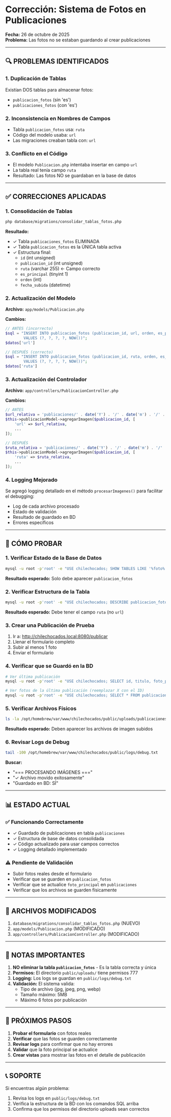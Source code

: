 # Corrección: Sistema de Fotos en Publicaciones

**Fecha:** 26 de octubre de 2025  
**Problema:** Las fotos no se estaban guardando al crear publicaciones

---

## 🔍 PROBLEMAS IDENTIFICADOS

### 1. **Duplicación de Tablas**
Existían DOS tablas para almacenar fotos:
- `publicacion_fotos` (sin 'es')
- `publicaciones_fotos` (con 'es')

### 2. **Inconsistencia en Nombres de Campos**
- Tabla `publicacion_fotos` usa: `ruta`
- Código del modelo usaba: `url`
- Las migraciones creaban tabla con: `url`

### 3. **Conflicto en el Código**
- El modelo `Publicacion.php` intentaba insertar en campo `url`
- La tabla real tenía campo `ruta`
- Resultado: Las fotos NO se guardaban en la base de datos

---

## ✅ CORRECCIONES APLICADAS

### 1. **Consolidación de Tablas**
```bash
php database/migrations/consolidar_tablas_fotos.php
```

**Resultado:**
- ✓ Tabla `publicaciones_fotos` ELIMINADA
- ✓ Tabla `publicacion_fotos` es la ÚNICA tabla activa
- ✓ Estructura final:
  - `id` (int unsigned)
  - `publicacion_id` (int unsigned)
  - `ruta` (varchar 255) ← Campo correcto
  - `es_principal` (tinyint 1)
  - `orden` (int)
  - `fecha_subida` (datetime)

### 2. **Actualización del Modelo**
**Archivo:** `app/models/Publicacion.php`

**Cambios:**
```php
// ANTES (incorrecto)
$sql = "INSERT INTO publicacion_fotos (publicacion_id, url, orden, es_principal, fecha_creacion)
        VALUES (?, ?, ?, ?, NOW())";
$datos['url']

// DESPUÉS (correcto)
$sql = "INSERT INTO publicacion_fotos (publicacion_id, ruta, orden, es_principal, fecha_subida)
        VALUES (?, ?, ?, ?, NOW())";
$datos['ruta']
```

### 3. **Actualización del Controlador**
**Archivo:** `app/controllers/PublicacionController.php`

**Cambios:**
```php
// ANTES
$url_relativa = 'publicaciones/' . date('Y') . '/' . date('m') . '/' . $nombre_archivo;
$this->publicacionModel->agregarImagen($publicacion_id, [
    'url' => $url_relativa,
    ...
]);

// DESPUÉS
$ruta_relativa = 'publicaciones/' . date('Y') . '/' . date('m') . '/' . $nombre_archivo;
$this->publicacionModel->agregarImagen($publicacion_id, [
    'ruta' => $ruta_relativa,
    ...
]);
```

### 4. **Logging Mejorado**
Se agregó logging detallado en el método `procesarImagenes()` para facilitar el debugging:
- Log de cada archivo procesado
- Estado de validación
- Resultado de guardado en BD
- Errores específicos

---

## 🧪 CÓMO PROBAR

### 1. **Verificar Estado de la Base de Datos**
```bash
mysql -u root -p'root' -e "USE chilechocados; SHOW TABLES LIKE '%foto%';"
```
**Resultado esperado:** Solo debe aparecer `publicacion_fotos`

### 2. **Verificar Estructura de la Tabla**
```bash
mysql -u root -p'root' -e "USE chilechocados; DESCRIBE publicacion_fotos;"
```
**Resultado esperado:** Debe tener el campo `ruta` (no `url`)

### 3. **Crear una Publicación de Prueba**
1. Ir a: http://chilechocados.local:8080/publicar
2. Llenar el formulario completo
3. Subir al menos 1 foto
4. Enviar el formulario

### 4. **Verificar que se Guardó en la BD**
```bash
# Ver última publicación
mysql -u root -p'root' -e "USE chilechocados; SELECT id, titulo, foto_principal FROM publicaciones ORDER BY id DESC LIMIT 1;"

# Ver fotos de la última publicación (reemplazar X con el ID)
mysql -u root -p'root' -e "USE chilechocados; SELECT * FROM publicacion_fotos WHERE publicacion_id = X;"
```

### 5. **Verificar Archivos Físicos**
```bash
ls -la /opt/homebrew/var/www/chilechocados/public/uploads/publicaciones/2025/10/
```
**Resultado esperado:** Deben aparecer los archivos de imagen subidos

### 6. **Revisar Logs de Debug**
```bash
tail -100 /opt/homebrew/var/www/chilechocados/public/logs/debug.txt
```
**Buscar:**
- "=== PROCESANDO IMÁGENES ==="
- "✓ Archivo movido exitosamente"
- "Guardado en BD: SÍ"

---

## 📊 ESTADO ACTUAL

### ✅ Funcionando Correctamente
- ✓ Guardado de publicaciones en tabla `publicaciones`
- ✓ Estructura de base de datos consolidada
- ✓ Código actualizado para usar campos correctos
- ✓ Logging detallado implementado

### ⚠️ Pendiente de Validación
- Subir fotos reales desde el formulario
- Verificar que se guarden en `publicacion_fotos`
- Verificar que se actualice `foto_principal` en `publicaciones`
- Verificar que los archivos se guarden físicamente

---

## 🔧 ARCHIVOS MODIFICADOS

1. `database/migrations/consolidar_tablas_fotos.php` (NUEVO)
2. `app/models/Publicacion.php` (MODIFICADO)
3. `app/controllers/PublicacionController.php` (MODIFICADO)

---

## 📝 NOTAS IMPORTANTES

1. **NO eliminar la tabla `publicacion_fotos`** - Es la tabla correcta y única
2. **Permisos:** El directorio `public/uploads/` tiene permisos 777
3. **Logging:** Los logs se guardan en `public/logs/debug.txt`
4. **Validación:** El sistema valida:
   - Tipo de archivo (jpg, jpeg, png, webp)
   - Tamaño máximo: 5MB
   - Máximo 6 fotos por publicación

---

## 🚀 PRÓXIMOS PASOS

1. **Probar el formulario** con fotos reales
2. **Verificar** que las fotos se guarden correctamente
3. **Revisar logs** para confirmar que no hay errores
4. **Validar** que la foto principal se actualice
5. **Crear vistas** para mostrar las fotos en el detalle de publicación

---

## 📞 SOPORTE

Si encuentras algún problema:
1. Revisa los logs en `public/logs/debug.txt`
2. Verifica la estructura de la BD con los comandos SQL arriba
3. Confirma que los permisos del directorio uploads sean correctos
